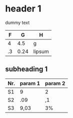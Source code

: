 # header 1
dummy text

| F  | G    | H  |
|----|------|----|
| 4  | 4.5  |g|
| .3 | 0.24 |lipsum|

## subheading 1

|Nr. |param 1|param 2|
|---|---|---|
|S1|9|2|
|S2|.09|,1|
|S3|9,03|3%|